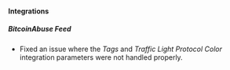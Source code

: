 
#### Integrations
##### BitcoinAbuse Feed
- Fixed an issue where the *Tags* and *Traffic Light Protocol Color* integration parameters were not handled properly.
